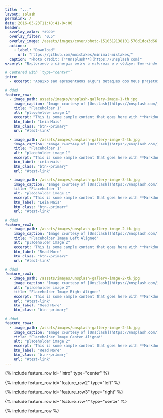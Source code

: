 ```yaml
---
title: "..."
layout: splash
permalink: /
date: 2016-03-23T11:48:41-04:00
header:
  overlay_color: "#000"
  overlay_filter: "0.5"
  overlay_image: /assets/images/cover/photo-1510519138101-570d1dca3d66.avif
  actions:
    - label: "Download"
      url: "https://github.com/mmistakes/minimal-mistakes/"
  caption: "Photo credit: [**Unsplash**](https://unsplash.com)"
excerpt: "Explorando a sinergia entre a natureza e o código: Bem-vindo ao meu *blog*, onde como biólogo e entusiasta da computação, compartilho *insights* que unem a gestão ambiental e a programação. Descubra o poder do *python*, SQL e ciência de dados na busca por um mundo mais sustentável."

# Centered with `type="center"`
intro:
  - excerpt: "Abaixo são apresentados alguns detaques dos meus projetos, porfolios e <i>trips</i>"

# dddd
feature_row:
  - image_path: assets/images/unsplash-gallery-image-1-th.jpg
    image_caption: "Image courtesy of [Unsplash](https://unsplash.com/)"
    title: "Placeholder 1"
    alt: "placeholder image 1"
    excerpt: "This is some sample content that goes here with **Markdown** formatting."
    btn_label: "Leia Mais"
    btn_class: "btn--primary"
    url: "#test-link"

  - image_path: /assets/images/unsplash-gallery-image-2-th.jpg
    image_caption: "Image courtesy of [Unsplash](https://unsplash.com/)"
    title: "Placeholder 1"
    alt: "placeholder image 1"
    excerpt: "This is some sample content that goes here with **Markdown** formatting."
    btn_label: "Leia Mais"
    btn_class: "btn--primary"
    url: "#test-link"

  - image_path: /assets/images/unsplash-gallery-image-3-th.jpg
    image_caption: "Image courtesy of [Unsplash](https://unsplash.com/)"
    title: "Placeholder 1"
    alt: "placeholder image 1"
    excerpt: "This is some sample content that goes here with **Markdown** formatting."
    btn_label: "Leia Mais"
    btn_class: "btn--primary"
    url: "#test-link"

# dddd
feature_row2:
  - image_path: /assets/images/unsplash-gallery-image-2-th.jpg
    image_caption: "Image courtesy of [Unsplash](https://unsplash.com/)"
    title: "Placeholder Image Left Aligned"
    alt: "placeholder image 2"
    excerpt: 'This is some sample content that goes here with **Markdown** formatting. Left aligned with `type="left"`'
    btn_label: "Read More"
    btn_class: "btn--primary"
    url: "#test-link"

# dddd
feature_row3:
  - image_path: /assets/images/unsplash-gallery-image-2-th.jpg
    image_caption: "Image courtesy of [Unsplash](https://unsplash.com/)"
    alt: "placeholder image 2"
    title: "Placeholder Image Right Aligned"
    excerpt: 'This is some sample content that goes here with **Markdown** formatting. Right aligned with `type="right"`'
    url: "#test-link"
    btn_label: "Read More"
    btn_class: "btn--primary"

# dddd
feature_row4:
  - image_path: /assets/images/unsplash-gallery-image-2-th.jpg
    image_caption: "Image courtesy of [Unsplash](https://unsplash.com/)"
    title: "Placeholder Image Center Aligned"
    alt: "placeholder image 2"
    excerpt: 'This is some sample content that goes here with **Markdown** formatting. Centered with `type="center"`'
    btn_label: "Read More"
    btn_class: "btn--primary"
    url: "#test-link"
---
```


{% include feature_row id="intro" type="center" %}

{% include feature_row id="feature_row2" type="left" %}

{% include feature_row id="feature_row3" type="right" %}

{% include feature_row id="feature_row4" type="center" %}

{% include feature_row %}
